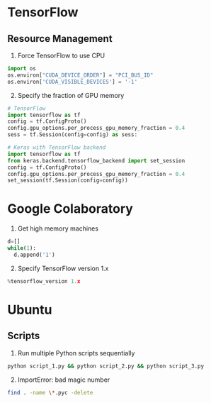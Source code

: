 # TensorFlow

## Resource Management

1. Force TensorFlow to use CPU
```python
import os
os.environ["CUDA_DEVICE_ORDER"] = "PCI_BUS_ID"
os.environ['CUDA_VISIBLE_DEVICES'] = '-1'
```

2. Specify the fraction of GPU memory
```python
# TensorFlow
import tensorflow as tf
config = tf.ConfigProto()
config.gpu_options.per_process_gpu_memory_fraction = 0.4
sess = tf.Session(config=config) as sess:
```

```python
# Keras with TensorFlow backend
import tensorflow as tf
from keras.backend.tensorflow_backend import set_session
config = tf.ConfigProto()
config.gpu_options.per_process_gpu_memory_fraction = 0.4
set_session(tf.Session(config=config))
```

# Google Colaboratory

1. Get high memory machines
```python
d=[]
while(1):
  d.append('1')
```

2. Specify TensorFlow version 1.x
```python
%tensorflow_version 1.x
```

# Ubuntu

## Scripts

1. Run multiple Python scripts sequentially
```bash
python script_1.py && python script_2.py && python script_3.py 
```

2. ImportError: bad magic number
```bash
find . -name \*.pyc -delete
```

